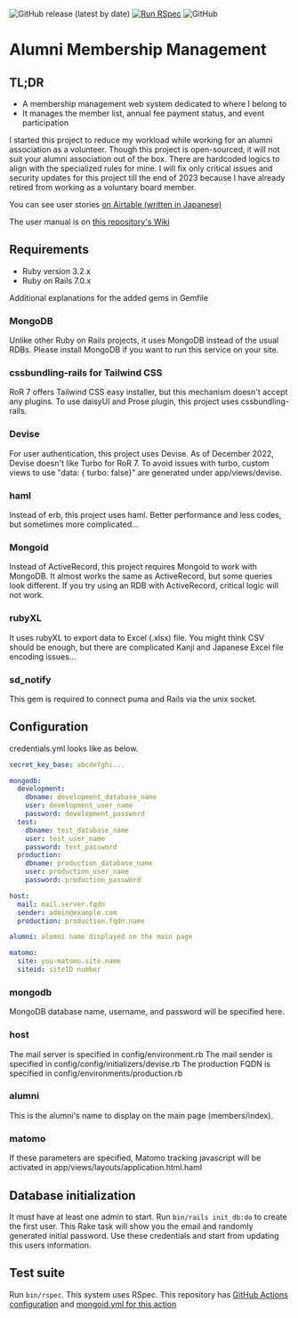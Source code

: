![GitHub release (latest by date)](https://img.shields.io/github/v/release/yaws-k/alumni-membership-management)
[![Run RSpec](https://github.com/yaws-k/alumni-membership-management/actions/workflows/rspec.yml/badge.svg)](https://github.com/yaws-k/alumni-membership-management/actions/workflows/rspec.yml)
![GitHub](https://img.shields.io/github/license/yaws-k/alumni-membership-management)

# Alumni Membership Management

## TL;DR

- A membership management web system dedicated to where I belong to
- It manages the member list, annual fee payment status, and event participation

I started this project to reduce my workload while working for an alumni association as a volunteer. Though this project is open-sourced, it will not suit your alumni association out of the box. There are hardcoded logics to align with the specialized rules for mine.
I will fix only critical issues and security updates for this project till the end of 2023 because I have already retired from working as a voluntary board member.

You can see user stories [on Airtable (written in Japanese)](https://airtable.com/shrNm3h6yWEVP3G0u)

The user manual is on [this repository's Wiki](https://github.com/yaws-k/alumni-membership-management/wiki)

## Requirements

- Ruby version 3.2.x
- Ruby on Rails 7.0.x

Additional explanations for the added gems in Gemfile

### MongoDB

Unlike other Ruby on Rails projects, it uses MongoDB instead of the usual RDBs. Please install MongoDB if you want to run this service on your site.

### cssbundling-rails for Tailwind CSS

RoR 7 offers Tailwind CSS easy installer, but this mechanism doesn't accept any plugins. To use daisyUI and Prose plugin, this project uses cssbundling-rails.

### Devise

For user authentication, this project uses Devise. As of December 2022, Devise doesn't like Turbo for RoR 7. To avoid issues with turbo, custom views to use "data: { turbo: false}" are generated under app/views/devise.

### haml

Instead of erb, this project uses haml. Better performance and less codes, but sometimes more complicated...

### Mongoid

Instead of ActiveRecord, this project requires Mongoid to work with MongoDB. It almost works the same as ActiveRecord, but some queries look different.
If you try using an RDB with ActiveRecord, critical logic will not work.

### rubyXL

It uses rubyXL to export data to Excel (.xlsx) file.
You might think CSV should be enough, but there are complicated Kanji and Japanese Excel file encoding issues...

### sd_notify

This gem is required to connect puma and Rails via the unix socket.

## Configuration

credentials.yml looks like as below.

```yaml
secret_key_base: abcdefghi...

mongodb:
  development:
    dbname: development_database_name
    user: development_user_name
    password: development_password
  test:
    dbname: test_database_name
    user: test_user_name
    password: test_password
  production:
    dbname: production_database_name
    user: production_user_name
    password: production_password

host:
  mail: mail.server.fqdn
  sender: admin@example.com
  production: production.fqdn.name

alumni: alumni name displayed on the main page

matomo:
  site: you-matomo.site.name
  siteid: siteID number
```

### mongodb

MongoDB database name, username, and password will be specified here.

### host

The mail server is specified in config/environment.rb
The mail sender is specified in config/config/initializers/devise.rb
The production FQDN is specified in config/environments/production.rb

### alumni

This is the alumni's name to display on the main page (members/index).

### matomo

If these parameters are specified, Matomo tracking javascript will be activated in app/views/layouts/application.html.haml

## Database initialization

It must have at least one admin to start. Run `bin/rails init_db:do` to create the first user.
This Rake task will show you the email and randomly generated initial password. Use these credentials and start from updating this users information.

## Test suite

Run `bin/rspec`. This system uses RSpec.
This repository has [GitHub Actions configuration](https://github.com/yaws-k/alumni-membership-management/blob/main/.github/workflows/rspec.yml) and [mongoid.yml for this action](https://github.com/yaws-k/alumni-membership-management/blob/main/config/mongoid.yml.ci)
